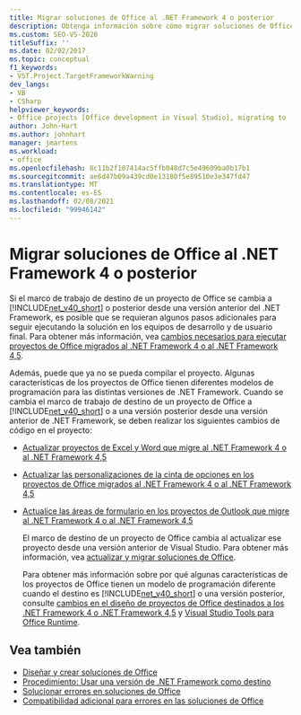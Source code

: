 ```yaml
---
title: Migrar soluciones de Office al .NET Framework 4 o posterior
description: Obtenga información sobre cómo migrar soluciones de Office al .NET Framework 4 o posterior para que el proyecto siga funcionando.
ms.custom: SEO-VS-2020
titleSuffix: ''
ms.date: 02/02/2017
ms.topic: conceptual
f1_keywords:
- VST.Project.TargetFrameworkWarning
dev_langs:
- VB
- CSharp
helpviewer_keywords:
- Office projects [Office development in Visual Studio], migrating to .NET Framework 4
author: John-Hart
ms.author: johnhart
manager: jmartens
ms.workload:
- office
ms.openlocfilehash: 8c11b2f107414ac5ffb048d7c5e49609ba0b17b1
ms.sourcegitcommit: ae6d47b09a439cd0e13180f5e89510e3e347fd47
ms.translationtype: MT
ms.contentlocale: es-ES
ms.lasthandoff: 02/08/2021
ms.locfileid: "99946142"
---
```

# <a name="migrate-office-solutions-to-the-net-framework-4-or-later"></a>Migrar soluciones de Office al .NET Framework 4 o posterior
  Si el marco de trabajo de destino de un proyecto de Office se cambia a [!INCLUDE[net_v40_short](../sharepoint/includes/net-v40-short-md.md)] o posterior desde una versión anterior del .NET Framework, es posible que se requieran algunos pasos adicionales para seguir ejecutando la solución en los equipos de desarrollo y de usuario final. Para obtener más información, vea [cambios necesarios para ejecutar proyectos de Office migrados al .NET Framework 4 o al .NET Framework 4,5](../vsto/required-changes-to-run-office-projects-that-you-migrate-to-the-dotnet-framework-4-or-the-dotnet-framework-4-5.md).

 Además, puede que ya no se pueda compilar el proyecto. Algunas características de los proyectos de Office tienen diferentes modelos de programación para las distintas versiones de .NET Framework. Cuando se cambia el marco de trabajo de destino de un proyecto de Office a [!INCLUDE[net_v40_short](../sharepoint/includes/net-v40-short-md.md)] o a una versión posterior desde una versión anterior de .NET Framework, se deben realizar los siguientes cambios de código en el proyecto:

- [Actualizar proyectos de Excel y Word que migre al .NET Framework 4 o al .NET Framework 4,5](../vsto/updating-excel-and-word-projects-that-you-migrate-to-the-dotnet-framework-4-or-the-dotnet-framework-4-5.md)

- [Actualizar las personalizaciones de la cinta de opciones en los proyectos de Office migrados al .NET Framework 4 o al .NET Framework 4,5](update-ribbon-customizations-in-office-projects-to-migrate-to-dotnet-framework-4-or-4-5.md)

- [Actualice las áreas de formulario en los proyectos de Outlook que migre al .NET Framework 4 o al .NET Framework 4,5](../vsto/updating-form-regions-in-outlook-projects-that-you-migrate-to-the-dotnet-framework-4-or-the-dotnet-framework-4-5.md)

  El marco de destino de un proyecto de Office cambia al actualizar ese proyecto desde una versión anterior de Visual Studio. Para obtener más información, vea [actualizar y migrar soluciones de Office](../vsto/upgrading-and-migrating-office-solutions.md).

  Para obtener más información sobre por qué algunas características de los proyectos de Office tienen un modelo de programación diferente cuando el destino es [!INCLUDE[net_v40_short](../sharepoint/includes/net-v40-short-md.md)] o una versión posterior, consulte [cambios en el diseño de proyectos de Office destinados a los .NET Framework 4 o .NET Framework 4,5](../vsto/changes-to-the-design-of-office-projects-that-target-the-dotnet-framework-4-or-the-dotnet-framework-4-5.md) y [Visual Studio Tools para Office Runtime](../vsto/visual-studio-tools-for-office-runtime-overview.md).

## <a name="see-also"></a>Vea también
- [Diseñar y crear soluciones de Office](../vsto/designing-and-creating-office-solutions.md)
- [Procedimiento: Usar una versión de .NET Framework como destino](../ide/visual-studio-multi-targeting-overview.md)
- [Solucionar errores en soluciones de Office](../vsto/troubleshooting-errors-in-office-solutions.md)
- [Compatibilidad adicional para errores en las soluciones de Office](../vsto/additional-support-for-errors-in-office-solutions.md)
